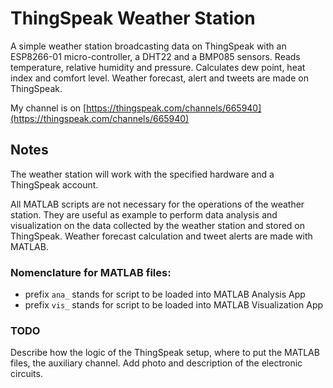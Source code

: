 # ThingSpeak Weather Station
A simple weather station broadcasting data on ThingSpeak with an ESP8266-01 micro-controller, a DHT22 and a BMP085 sensors. Reads temperature, relative humidity and pressure. Calculates dew point, heat index and comfort level. Weather forecast, alert and tweets are made on ThingSpeak.

My channel is on [https://thingspeak.com/channels/665940](https://thingspeak.com/channels/665940)

## Notes
The weather station will work with the specified hardware and a ThingSpeak account.

All MATLAB scripts are not necessary for the operations of the weather station. They are useful as example to perform data analysis and visualization on the data collected by the weather station and stored on ThingSpeak. Weather forecast calculation and tweet alerts are made with MATLAB.

### Nomenclature for MATLAB files:
- prefix `ana_` stands for script to be loaded into MATLAB Analysis App
- prefix `vis_` stands for script to be loaded into MATLAB Visualization App

### TODO
Describe how the logic of the ThingSpeak setup, where to put the MATLAB files, the auxiliary channel.
Add photo and description of the electronic circuits.